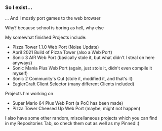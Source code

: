 ### So I exist...

... And I mostly port games to the web browser

Why? because school is boring as hell, why else

My somewhat finished Projects include:
- Pizza Tower 1.1.0 Web Port (Noise Update)
- April 2021 Build of Pizza Tower (also a Web Port)
- Sonic 3 AIR Web Port (basically stole it, but what didn't I steal on here anyways)
- Sonic Mania Plus Web Port (again, just stole it, didn't even compile it myself)
- Sonic 2 Community's Cut (stole it, modified it, and that's it)
- EaglerCraft Client Selector (many different Clients included)

Projects I'm working on
- Super Mario 64 Plus Web Port (a PoC has been made)
- Pizza Tower Cheesed Up Web Port (maybe, might not happen)

I also have some other random, miscellaneous projects which you can find in my Repositories Tab, so check them out as well as my Pinned
:)
